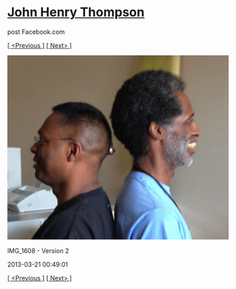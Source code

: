 # [John Henry Thompson](../README.md)
post Facebook.com

[[ <Previous ]](2013-04-07-1.md) [[ Next> ]](2013-03-21-2.md)

[![](../media/2013-03-21/Jervo-and-me-short-and-long-IMG_1608-Version-2.jpg)](../README.md)

IMG_1608 - Version 2

2013-03-21 00:49:01

[[ <Previous ]](2013-04-07-1.md) [[ Next> ]](2013-03-21-2.md)